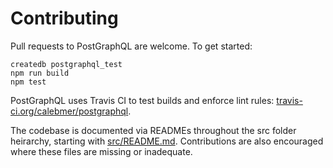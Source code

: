 Contributing
============

Pull requests to PostGraphQL are welcome. To get started:

```
createdb postgraphql_test
npm run build
npm test
```

PostGraphQL uses Travis CI to test builds and enforce lint rules:
[travis-ci.org/calebmer/postgraphql](https://travis-ci.org/calebmer/postgraphql).

The codebase is documented via READMEs throughout the src folder heirarchy,
starting with [src/README.md](src/README.md). Contributions are also encouraged
where these files are missing or inadequate.
